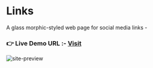 # Links

A glass morphic-styled web page for social media links -

<!--Link-->

### **👉 Live Demo URL :-** <a href="https://shreyash00007.github.io/links/">**Visit**</a>

![site-preview](./img/site_vid.gif)
